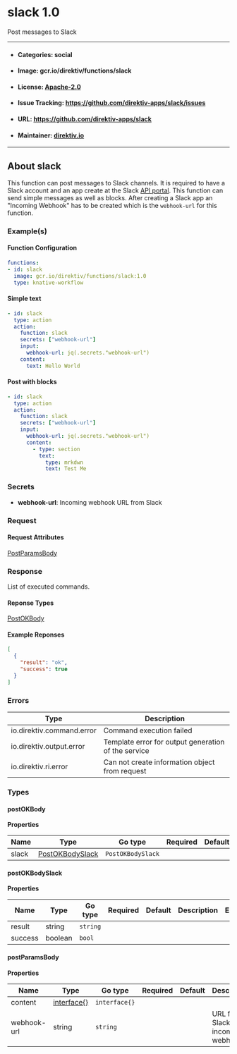 
# slack 1.0

Post messages to Slack

---
- #### Categories: social
- #### Image: gcr.io/direktiv/functions/slack 
- #### License: [Apache-2.0](https://www.apache.org/licenses/LICENSE-2.0)
- #### Issue Tracking: https://github.com/direktiv-apps/slack/issues
- #### URL: https://github.com/direktiv-apps/slack
- #### Maintainer: [direktiv.io](https://www.direktiv.io) 
---

## About slack

This function can post messages to Slack channels. It is required to have a Slack account and an app create at the Slack [API portal](https://api.slack.com/apps).  This function can send simple messages as well as blocks. 
After creating a Slack app an "Incoming Webhook" has to be created which is the `webhook-url` for this function. 

### Example(s)
  #### Function Configuration
```yaml
functions:
- id: slack
  image: gcr.io/direktiv/functions/slack:1.0
  type: knative-workflow
```
   #### Simple text
```yaml
- id: slack
  type: action
  action:
    function: slack
    secrets: ["webhook-url"]
    input: 
      webhook-url: jq(.secrets."webhook-url")
    content:
      text: Hello World
```
   #### Post with blocks
```yaml
- id: slack
  type: action
  action:
    function: slack
    secrets: ["webhook-url"]
    input: 
      webhook-url: jq(.secrets."webhook-url")
      content:
        - type: section
          text:
            type: mrkdwn
            text: Test Me
```

   ### Secrets


- **webhook-url**: Incoming webhook URL from Slack






### Request



#### Request Attributes
[PostParamsBody](#post-params-body)

### Response
  List of executed commands.
#### Reponse Types
    
  

[PostOKBody](#post-o-k-body)
#### Example Reponses
    
```json
[
  {
    "result": "ok",
    "success": true
  }
]
```

### Errors
| Type | Description
|------|---------|
| io.direktiv.command.error | Command execution failed |
| io.direktiv.output.error | Template error for output generation of the service |
| io.direktiv.ri.error | Can not create information object from request |


### Types
#### <span id="post-o-k-body"></span> postOKBody

  



**Properties**

| Name | Type | Go type | Required | Default | Description | Example |
|------|------|---------|:--------:| ------- |-------------|---------|
| slack | [PostOKBodySlack](#post-o-k-body-slack)| `PostOKBodySlack` |  | |  |  |


#### <span id="post-o-k-body-slack"></span> postOKBodySlack

  



**Properties**

| Name | Type | Go type | Required | Default | Description | Example |
|------|------|---------|:--------:| ------- |-------------|---------|
| result | string| `string` |  | |  |  |
| success | boolean| `bool` |  | |  |  |


#### <span id="post-params-body"></span> postParamsBody

  



**Properties**

| Name | Type | Go type | Required | Default | Description | Example |
|------|------|---------|:--------:| ------- |-------------|---------|
| content | [interface{}](#interface)| `interface{}` |  | |  |  |
| webhook-url | string| `string` |  | | URL for Slack's incoming webhook |  |

 

